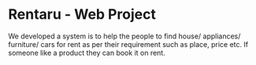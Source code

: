 # Rentaru - Web Project
We developed a system is to help the people to find house/ appliances/ furniture/ cars for rent as per their requirement such as place, price etc. If someone like a product they can book it on rent.
